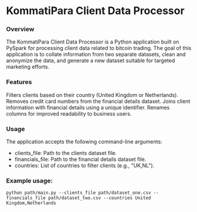 # KommatiPara Client Data Processor
### Overview
The KommatiPara Client Data Processor is a Python application built on PySpark for processing client data related to bitcoin trading. The goal of this application is to collate information from two separate datasets, clean and anonymize the data, and generate a new dataset suitable for targeted marketing efforts.

### Features
Filters clients based on their country (United Kingdom or Netherlands).
Removes credit card numbers from the financial details dataset.
Joins client information with financial details using a unique identifier.
Renames columns for improved readability to business users.

### Usage
The application accepts the following command-line arguments:

 -  clients_file: Path to the clients dataset file.
 -  financials_file: Path to the financial details dataset file.
 -  countries: List of countries to filter clients (e.g., "UK,NL").

### Example usage:
```console
python path/main.py --clients_file path/dataset_one.csv --financials_file path/dataset_two.csv --countries United Kingdom,Netherlands
```
